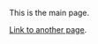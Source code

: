 <!---
layout: default
--->
This is the main page. 

[Link to another page](./Templates/Writings-pages-template.html).
